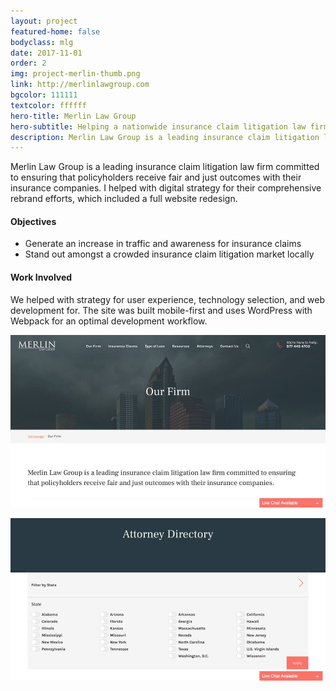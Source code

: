 ```yaml
---
layout: project
featured-home: false
bodyclass: mlg
date: 2017-11-01
order: 2
img: project-merlin-thumb.png
link: http://merlinlawgroup.com
bgcolor: 111111
textcolor: ffffff
hero-title: Merlin Law Group
hero-subtitle: Helping a nationwide insurance claim litigation law firm breakthrough the competition with a smarter online presence
description: Merlin Law Group is a leading insurance claim litigation law firm committed to ensuring that policyholders receive fair and just outcomes with their insurance companies.
---
```


Merlin Law Group is a leading insurance claim litigation law firm committed to ensuring that policyholders receive fair and just outcomes with their insurance companies. I helped with digital strategy for their comprehensive rebrand efforts, which included a full website redesign.

#### Objectives

- Generate an increase in traffic and awareness for insurance claims
- Stand out amongst a crowded insurance claim litigation market locally

#### Work Involved

We helped with strategy for user experience, technology selection, and web development for. The site was built mobile-first and uses WordPress with Webpack for an optimal development workflow.

![merlin our firm image](/assets/images/project-mlg-firm.jpg)

![merlin attorney directory image](/assets/images/project-mlg-attorneys.jpg)
